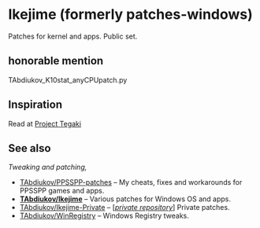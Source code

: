#  Ikejime (formerly patches-windows)
Patches for kernel and apps. Public set.

## honorable mention

TAbdiukov_K10stat_anyCPUpatch.py

## Inspiration

Read at [Project Tegaki](https://github.com/TAbdiukov/Project-Tegaki)

## See also
*Tweaking and patching,*  

* [TAbdiukov/PPSSPP-patches](https://github.com/TAbdiukov/PPSSPP-patches) – My cheats, fixes and workarounds for PPSSPP games and apps.
* **<ins>TAbdiukov/Ikejime</ins>** – Various patches for Windows OS and apps.
* [TAbdiukov/Ikejime-Private](https://github.com/TAbdiukov/Ikejime-Private) – [<ins>*private repository*</ins>] Private patches.
* [TAbdiukov/WinRegistry](https://github.com/TAbdiukov/WinRegistry) – Windows Registry tweaks.
